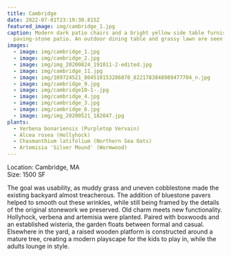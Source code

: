 ```yaml
---
title: Cambridge
date: 2022-07-01T23:19:30.815Z
featured_image: img/cambridge_1.jpg
caption: Modern dark patio chairs and a bright yellow side table furnish a
  paving-stone patio. An outdoor dining table and grassy lawn are seen behind.
images:
  - image: img/cambridge_1.jpg
  - image: img/cambridge_2.jpg
  - image: img/img_20200824_191011-2-edited.jpg
  - image: img/cambridge_11.jpg
  - image: img/109724521_804510153286870_8221783848989477704_n.jpg
  - image: img/cambridge_9.jpg
  - image: img/cambridge10-1-.jpg
  - image: img/cambridge_4.jpg
  - image: img/cambridge_3.jpg
  - image: img/cambridge_6.jpg
  - image: img/img_20200521_182047.jpg
plants:
  - Verbena bonariensis (Purpletop Vervain)
  - Alcea rosea (Hollyhock)
  - Chasmanthium latifolium (Northern Sea Oats)
  - Artemisia 'Silver Mound' (Wormwood)
---
```

L﻿ocation: Cambridge, MA\
S﻿ize: 1500 SF



The goal was usability, as muddy grass and uneven cobblestone made the existing backyard almost treacherous. The addition of bluestone pavers helped to smooth out these wrinkles, while still being framed by the details of the original stonework we preserved. Old charm meets new functionality. Hollyhock, verbena and artemisia were planted. Paired with boxwoods and an established wisteria, the garden floats between formal and casual. Elsewhere in the yard, a raised wooden platform is constructed around a mature tree, creating a modern playscape for the kids to play in, while the adults lounge in style.